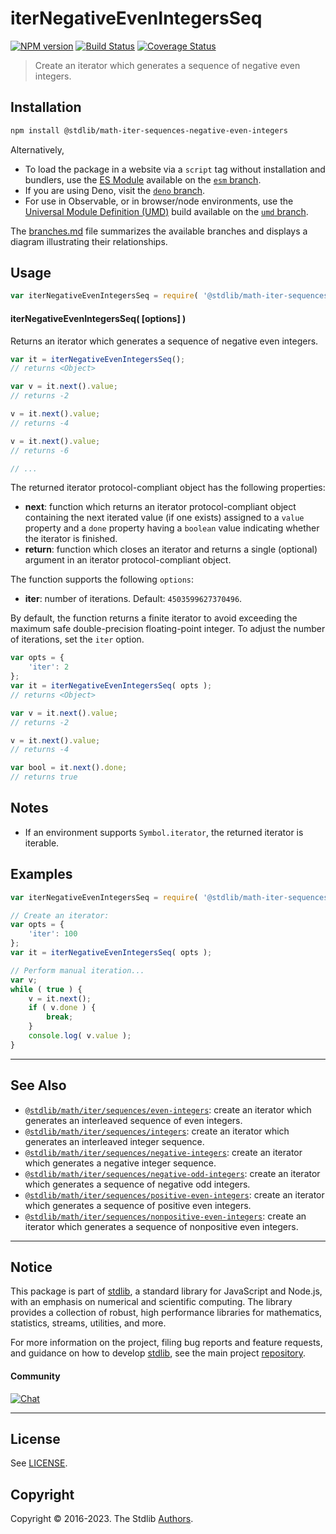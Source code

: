 <!--

@license Apache-2.0

Copyright (c) 2020 The Stdlib Authors.

Licensed under the Apache License, Version 2.0 (the "License");
you may not use this file except in compliance with the License.
You may obtain a copy of the License at

   http://www.apache.org/licenses/LICENSE-2.0

Unless required by applicable law or agreed to in writing, software
distributed under the License is distributed on an "AS IS" BASIS,
WITHOUT WARRANTIES OR CONDITIONS OF ANY KIND, either express or implied.
See the License for the specific language governing permissions and
limitations under the License.

-->

# iterNegativeEvenIntegersSeq

[![NPM version][npm-image]][npm-url] [![Build Status][test-image]][test-url] [![Coverage Status][coverage-image]][coverage-url] <!-- [![dependencies][dependencies-image]][dependencies-url] -->

> Create an iterator which generates a sequence of negative even integers.

<!-- Section to include introductory text. Make sure to keep an empty line after the intro `section` element and another before the `/section` close. -->

<section class="intro">

</section>

<!-- /.intro -->

<!-- Package usage documentation. -->

<section class="installation">

## Installation

```bash
npm install @stdlib/math-iter-sequences-negative-even-integers
```

Alternatively,

-   To load the package in a website via a `script` tag without installation and bundlers, use the [ES Module][es-module] available on the [`esm` branch][esm-url].
-   If you are using Deno, visit the [`deno` branch][deno-url].
-   For use in Observable, or in browser/node environments, use the [Universal Module Definition (UMD)][umd] build available on the [`umd` branch][umd-url].

The [branches.md][branches-url] file summarizes the available branches and displays a diagram illustrating their relationships.

</section>

<section class="usage">

## Usage

<!-- eslint-disable id-length -->

```javascript
var iterNegativeEvenIntegersSeq = require( '@stdlib/math-iter-sequences-negative-even-integers' );
```

#### iterNegativeEvenIntegersSeq( \[options] )

Returns an iterator which generates a sequence of negative even integers.

<!-- eslint-disable id-length -->

```javascript
var it = iterNegativeEvenIntegersSeq();
// returns <Object>

var v = it.next().value;
// returns -2

v = it.next().value;
// returns -4

v = it.next().value;
// returns -6

// ...
```

The returned iterator protocol-compliant object has the following properties:

-   **next**: function which returns an iterator protocol-compliant object containing the next iterated value (if one exists) assigned to a `value` property and a `done` property having a `boolean` value indicating whether the iterator is finished.
-   **return**: function which closes an iterator and returns a single (optional) argument in an iterator protocol-compliant object.

The function supports the following `options`:

-   **iter**: number of iterations. Default: `4503599627370496`.

By default, the function returns a finite iterator to avoid exceeding the maximum safe double-precision floating-point integer. To adjust the number of iterations, set the `iter` option.

<!-- eslint-disable id-length -->

```javascript
var opts = {
    'iter': 2
};
var it = iterNegativeEvenIntegersSeq( opts );
// returns <Object>

var v = it.next().value;
// returns -2

v = it.next().value;
// returns -4

var bool = it.next().done;
// returns true
```

</section>

<!-- /.usage -->

<!-- Package usage notes. Make sure to keep an empty line after the `section` element and another before the `/section` close. -->

<section class="notes">

## Notes

-   If an environment supports `Symbol.iterator`, the returned iterator is iterable.

</section>

<!-- /.notes -->

<!-- Package usage examples. -->

<section class="examples">

## Examples

<!-- eslint no-undef: "error" -->

<!-- eslint-disable id-length -->

```javascript
var iterNegativeEvenIntegersSeq = require( '@stdlib/math-iter-sequences-negative-even-integers' );

// Create an iterator:
var opts = {
    'iter': 100
};
var it = iterNegativeEvenIntegersSeq( opts );

// Perform manual iteration...
var v;
while ( true ) {
    v = it.next();
    if ( v.done ) {
        break;
    }
    console.log( v.value );
}
```

</section>

<!-- /.examples -->

<!-- Section to include cited references. If references are included, add a horizontal rule *before* the section. Make sure to keep an empty line after the `section` element and another before the `/section` close. -->

<section class="references">

</section>

<!-- /.references -->

<!-- Section for related `stdlib` packages. Do not manually edit this section, as it is automatically populated. -->

<section class="related">

* * *

## See Also

-   <span class="package-name">[`@stdlib/math/iter/sequences/even-integers`][@stdlib/math/iter/sequences/even-integers]</span><span class="delimiter">: </span><span class="description">create an iterator which generates an interleaved sequence of even integers.</span>
-   <span class="package-name">[`@stdlib/math/iter/sequences/integers`][@stdlib/math/iter/sequences/integers]</span><span class="delimiter">: </span><span class="description">create an iterator which generates an interleaved integer sequence.</span>
-   <span class="package-name">[`@stdlib/math/iter/sequences/negative-integers`][@stdlib/math/iter/sequences/negative-integers]</span><span class="delimiter">: </span><span class="description">create an iterator which generates a negative integer sequence.</span>
-   <span class="package-name">[`@stdlib/math/iter/sequences/negative-odd-integers`][@stdlib/math/iter/sequences/negative-odd-integers]</span><span class="delimiter">: </span><span class="description">create an iterator which generates a sequence of negative odd integers.</span>
-   <span class="package-name">[`@stdlib/math/iter/sequences/positive-even-integers`][@stdlib/math/iter/sequences/positive-even-integers]</span><span class="delimiter">: </span><span class="description">create an iterator which generates a sequence of positive even integers.</span>
-   <span class="package-name">[`@stdlib/math/iter/sequences/nonpositive-even-integers`][@stdlib/math/iter/sequences/nonpositive-even-integers]</span><span class="delimiter">: </span><span class="description">create an iterator which generates a sequence of nonpositive even integers.</span>

</section>

<!-- /.related -->

<!-- Section for all links. Make sure to keep an empty line after the `section` element and another before the `/section` close. -->


<section class="main-repo" >

* * *

## Notice

This package is part of [stdlib][stdlib], a standard library for JavaScript and Node.js, with an emphasis on numerical and scientific computing. The library provides a collection of robust, high performance libraries for mathematics, statistics, streams, utilities, and more.

For more information on the project, filing bug reports and feature requests, and guidance on how to develop [stdlib][stdlib], see the main project [repository][stdlib].

#### Community

[![Chat][chat-image]][chat-url]

---

## License

See [LICENSE][stdlib-license].


## Copyright

Copyright &copy; 2016-2023. The Stdlib [Authors][stdlib-authors].

</section>

<!-- /.stdlib -->

<!-- Section for all links. Make sure to keep an empty line after the `section` element and another before the `/section` close. -->

<section class="links">

[npm-image]: http://img.shields.io/npm/v/@stdlib/math-iter-sequences-negative-even-integers.svg
[npm-url]: https://npmjs.org/package/@stdlib/math-iter-sequences-negative-even-integers

[test-image]: https://github.com/stdlib-js/math-iter-sequences-negative-even-integers/actions/workflows/test.yml/badge.svg?branch=main
[test-url]: https://github.com/stdlib-js/math-iter-sequences-negative-even-integers/actions/workflows/test.yml?query=branch:main

[coverage-image]: https://img.shields.io/codecov/c/github/stdlib-js/math-iter-sequences-negative-even-integers/main.svg
[coverage-url]: https://codecov.io/github/stdlib-js/math-iter-sequences-negative-even-integers?branch=main

<!--

[dependencies-image]: https://img.shields.io/david/stdlib-js/math-iter-sequences-negative-even-integers.svg
[dependencies-url]: https://david-dm.org/stdlib-js/math-iter-sequences-negative-even-integers/main

-->

[chat-image]: https://img.shields.io/gitter/room/stdlib-js/stdlib.svg
[chat-url]: https://gitter.im/stdlib-js/stdlib/

[stdlib]: https://github.com/stdlib-js/stdlib

[stdlib-authors]: https://github.com/stdlib-js/stdlib/graphs/contributors

[umd]: https://github.com/umdjs/umd
[es-module]: https://developer.mozilla.org/en-US/docs/Web/JavaScript/Guide/Modules

[deno-url]: https://github.com/stdlib-js/math-iter-sequences-negative-even-integers/tree/deno
[umd-url]: https://github.com/stdlib-js/math-iter-sequences-negative-even-integers/tree/umd
[esm-url]: https://github.com/stdlib-js/math-iter-sequences-negative-even-integers/tree/esm
[branches-url]: https://github.com/stdlib-js/math-iter-sequences-negative-even-integers/blob/main/branches.md

[stdlib-license]: https://raw.githubusercontent.com/stdlib-js/math-iter-sequences-negative-even-integers/main/LICENSE

<!-- <related-links> -->

[@stdlib/math/iter/sequences/even-integers]: https://github.com/stdlib-js/math-iter-sequences-even-integers

[@stdlib/math/iter/sequences/integers]: https://github.com/stdlib-js/math-iter-sequences-integers

[@stdlib/math/iter/sequences/negative-integers]: https://github.com/stdlib-js/math-iter-sequences-negative-integers

[@stdlib/math/iter/sequences/negative-odd-integers]: https://github.com/stdlib-js/math-iter-sequences-negative-odd-integers

[@stdlib/math/iter/sequences/positive-even-integers]: https://github.com/stdlib-js/math-iter-sequences-positive-even-integers

[@stdlib/math/iter/sequences/nonpositive-even-integers]: https://github.com/stdlib-js/math-iter-sequences-nonpositive-even-integers

<!-- </related-links> -->

</section>

<!-- /.links -->

